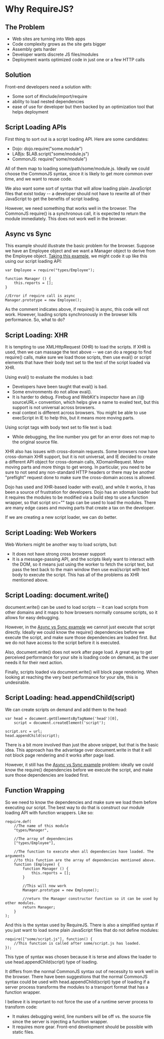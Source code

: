 # Why RequireJS?

## The Problem

* Web sites are turning into Web apps
* Code complexity grows as the site gets bigger
* Assembly gets harder
* Developer wants discrete JS files/modules
* Deployment wants optimized code in just one or a few HTTP calls

## Solution

Front-end developers need a solution with:

* Some sort of #include/import/require
* ability to load nested dependencies
* ease of use for developer but then backed by an optimization tool that helps deployment

## Script Loading APIs

First thing to sort out is a script loading API. Here are some candidates:

* Dojo: dojo.require("some.module")
* LABjs: $LAB.script("some/module.js")
* CommonJS: require("some/module")

All of them map to loading some/path/some/module.js. Ideally we could choose the CommonJS syntax, since it is likely to get more common over time, and we want to reuse code.

We also want some sort of syntax that will allow loading plain JavaScript files that exist today -- a developer should not have to rewrite all of their JavaScript to get the benefits of script loading.

However, we need something that works well in the browser. The CommonJS require() is a synchronous call, it is expected to return the module immediately. This does not work well in the browser.

## Async vs Sync

This example should illustrate the basic problem for the browser. Suppose we have an Employee object and we want a Manager object to derive from the Employee object. [Taking this example](https://developer.mozilla.org/en/Core_JavaScript_1.5_Guide%3aThe_Employee_Example%3aCreating_the_Hierarchy), we might code it up like this using our script loading API:

    var Employee = require("types/Employee");
    
    function Manager () {
        this.reports = [];
    }
    
    //Error if require call is async
    Manager.prototype = new Employee();

As the comment indicates above, if require() is async, this code will not work. However, loading scripts synchronously in the browser kills performance. So, what to do?

## Script Loading: XHR

It is tempting to use XMLHttpRequest (XHR) to load the scripts. If XHR is used, then we can massage the text above -- we can do a regexp to find require() calls, make sure we load those scripts, then use eval() or script elements that have their body text set to the text of the script loaded via XHR.

Using eval() to evaluate the modules is bad:

* Developers have been taught that eval() is bad.
* Some environments do not allow eval().
* It is harder to debug. Firebug and WebKit's inspector have an //@ sourceURL= convention, which helps give a name to evaled text, but this support is not universal across browsers.
* eval context is different across browsers. You might be able to use execScript in IE to help this, but it means more moving parts.

Using script tags with body text set to file text is bad:

* While debugging, the line number you get for an error does not map to the original source file.

XHR also has issues with cross-domain requests. Some browsers now have cross-domain XHR support, but it is not universal, and IE decided to create a different API object for cross-domain calls, XDomainRequest. More moving parts and more things to get wrong. In particular, you need to be sure to not send any non-standard HTTP headers or there may be another "preflight" request done to make sure the cross-domain access is allowed.

Dojo has used and XHR-based loader with eval(), and while it works, it has been a source of frustration for developers. Dojo has an xdomain loader but it requires the modules to be modified via a build step to use a function wrapper, so that script src="" tags can be used to load the modules. There are many edge cases and moving parts that create a tax on the developer.

If we are creating a new script loader, we can do better.

## Script Loading: Web Workers

Web Workers might be another way to load scripts, but:

* It does not have strong cross browser support
* It is a message-passing API, and the scripts likely want to interact with the DOM, so it means just using the worker to fetch the script text, but pass the text back to the main window then use eval/script with text body to execute the script. This has all of the problems as XHR mentioned above.

## Script Loading: document.write()

document.write() can be used to load scripts -- it can load scripts from other domains and it maps to how browsers normally consume scripts, so it allows for easy debugging.

However, in the [Async vs Sync example](#async) we cannot just execute that script directly. Ideally we could know the require() dependencies before we execute the script, and make sure those dependencies are loaded first. But we do not have access to the script before it is executed.

Also, document.write() does not work after page load. A great way to get perceived performance for your site is loading code on demand, as the user needs it for their next action.

Finally, scripts loaded via document.write() will block page rendering. When looking at reaching the very best performance for your site, this is undesirable.

## Script Loading: head.appendChild(script)

We can create scripts on demand and add them to the head:

    var head = document.getElementsByTagName('head')[0],
        script = document.createElement('script');
    
    script.src = url;
    head.appendChild(script);

There is a bit more involved than just the above snippet, but that is the basic idea. This approach has the advantage over document.write in that it will not block page rendering and it works after page load.

However, it still has the [Async vs Sync example](#async) problem: ideally we could know the require() dependencies before we execute the script, and make sure those dependencies are loaded first.

## Function Wrapping

So we need to know the dependencies and make sure we load them before executing our script. The best way to do that is construct our module loading API with function wrappers. Like so:

    require.def(
        //The name of this module
        "types/Manager",

        //The array of dependencies
        ["types/Employee"],

        //The function to execute when all dependencies have loaded. The arguments
        //to this function are the array of dependencies mentioned above.
        function (Employee) {
            function Manager () {
                this.reports = [];
            }
            
            //This will now work
            Manager.prototype = new Employee();
    
            //return the Manager constructor function so it can be used by other modules.
            return Manager;
        }
    );

And this is the syntax used by RequireJS. There is also a simplified syntax if you just want to load some plain JavaScript files that do not define modules:

    require(["some/script.js"], function() {
        //This function is called after some/script.js has loaded.
    });


This type of syntax was chosen because it is terse and allows the loader to use head.appendChild(script) type of loading.

It differs from the normal CommonJS syntax out of necessity to work well in the browser. There have been suggestions that the normal CommonJS syntax could be used with head.appendChild(script) type of loading if a server process transforms the modules to a transport format that has a function wrapper.

I believe it is important to not force the use of a runtime server process to transform code:

* It makes debugging weird, line numbers will be off vs. the source file since the server is injecting a function wrapper.
* It requires more gear. Front-end development should be possible with static files.
